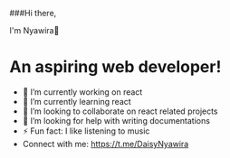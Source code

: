 ###Hi there,

I'm Nyawira👋

# An aspiring web developer!

- 🔭 I’m currently working on react
- 🌱 I’m currently learning react
- 👯 I’m looking to collaborate on react related projects
- 🤔 I’m looking for help with writing documentations
- ⚡ Fun fact: I like listening to music
- Connect with me: https://t.me/DaisyNyawira 
